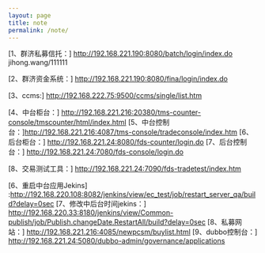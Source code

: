 ```yaml
---
layout: page
title: note
permalink: /note/
---
```


[1、群济私募信托：] http://192.168.221.190:8080/batch/login/index.do
    jihong.wang/111111

[2、群济资金系统：] http://192.168.221.190:8080/fina/login/index.do

[3、ccms:] http://192.168.222.75:9500/ccms/single/list.htm

[4、中台柜台：] http://192.168.221.216:20380/tms-counter-console/tmscounter/html/index.html
[5、中台控制台：]http://192.168.221.216:4087/tms-console/tradeconsole/index.htm
[6、后台柜台：] http://192.168.221.24:8080/fds-counter/login.do
[7、后台控制台：] http://192.168.221.24:7080/fds-console/login.do

[8、交易测试工具：] http://192.168.221.24:7090/fds-tradetest/index.htm

[6、重启中台应用Jekins] :http://192.168.220.108:8082/jenkins/view/ec_test/job/restart_server_qa/build?delay=0sec
[7、修改中后台时间jekins：] http://192.168.220.33:8180/jenkins/view/Common-publish/job/Publish.changeDate.RestartAll/build?delay=0sec
[8、私募网站：] http://192.168.221.216:4085/newpcsm/buylist.html
[9、dubbo控制台：] http://192.168.221.24:5080/dubbo-admin/governance/applications
